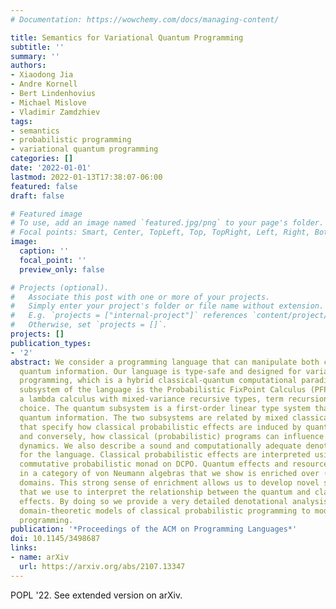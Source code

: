 ```yaml
---
# Documentation: https://wowchemy.com/docs/managing-content/

title: Semantics for Variational Quantum Programming
subtitle: ''
summary: ''
authors:
- Xiaodong Jia
- Andre Kornell
- Bert Lindenhovius
- Michael Mislove
- Vladimir Zamdzhiev
tags:
- semantics
- probabilistic programming
- variational quantum programming
categories: []
date: '2022-01-01'
lastmod: 2022-01-13T17:38:07-06:00
featured: false
draft: false

# Featured image
# To use, add an image named `featured.jpg/png` to your page's folder.
# Focal points: Smart, Center, TopLeft, Top, TopRight, Left, Right, BottomLeft, Bottom, BottomRight.
image:
  caption: ''
  focal_point: ''
  preview_only: false

# Projects (optional).
#   Associate this post with one or more of your projects.
#   Simply enter your project's folder or file name without extension.
#   E.g. `projects = ["internal-project"]` references `content/project/deep-learning/index.md`.
#   Otherwise, set `projects = []`.
projects: []
publication_types:
- '2'
abstract: We consider a programming language that can manipulate both classical and
  quantum information. Our language is type-safe and designed for variational quantum
  programming, which is a hybrid classical-quantum computational paradigm. The classical
  subsystem of the language is the Probabilistic FixPoint Calculus (PFPC), which is
  a lambda calculus with mixed-variance recursive types, term recursion and probabilistic
  choice. The quantum subsystem is a first-order linear type system that can manipulate
  quantum information. The two subsystems are related by mixed classical/quantum terms
  that specify how classical probabilistic effects are induced by quantum measurements,
  and conversely, how classical (probabilistic) programs can influence the quantum
  dynamics. We also describe a sound and computationally adequate denotational semantics
  for the language. Classical probabilistic effects are interpreted using a recently-described
  commutative probabilistic monad on DCPO. Quantum effects and resources are interpreted
  in a category of von Neumann algebras that we show is enriched over (continuous)
  domains. This strong sense of enrichment allows us to develop novel semantic methods
  that we use to interpret the relationship between the quantum and classical probabilistic
  effects. By doing so we provide a very detailed denotational analysis that relates
  domain-theoretic models of classical probabilistic programming to models of quantum
  programming.
publication: '*Proceedings of the ACM on Programming Languages*'
doi: 10.1145/3498687
links:
- name: arXiv
  url: https://arxiv.org/abs/2107.13347
---
```

POPL '22. See extended version on arXiv.
